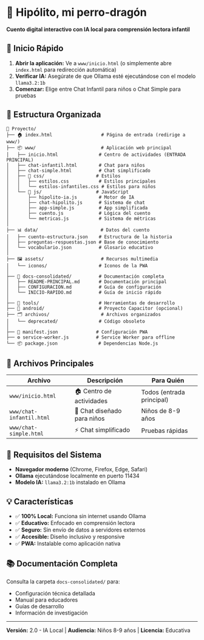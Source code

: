 # 🐉 Hipólito, mi perro-dragón

**Cuento digital interactivo con IA local para comprensión lectora infantil**

## 🚀 Inicio Rápido

1. **Abrir la aplicación:** Ve a `www/inicio.html` (o simplemente abre `index.html` para redirección automática)
2. **Verificar IA:** Asegúrate de que Ollama esté ejecutándose con el modelo `llama3.2:1b`
3. **Comenzar:** Elige entre Chat Infantil para niños o Chat Simple para pruebas

## 📁 Estructura Organizada

```
📂 Proyecto/
├── 🏠 index.html                  # Página de entrada (redirige a www/)
├── 📦 www/                        # Aplicación web principal
│   ├── inicio.html               # Centro de actividades (ENTRADA PRINCIPAL)
│   ├── chat-infantil.html        # Chat para niños
│   ├── chat-simple.html          # Chat simplificado
│   ├── 🎨 css/                   # Estilos
│   │   ├── estilos.css           # Estilos principales
│   │   └── estilos-infantiles.css # Estilos para niños
│   └── 🧠 js/                    # JavaScript
│       ├── hipolito-ia.js        # Motor de IA
│       ├── chat-hipolito.js      # Sistema de chat
│       ├── app-simple.js         # App simplificada
│       ├── cuento.js             # Lógica del cuento
│       └── metricas.js           # Sistema de métricas
│
├── 📊 data/                       # Datos del cuento
│   ├── cuento-estructura.json    # Estructura de la historia
│   ├── preguntas-respuestas.json # Base de conocimiento
│   └── vocabulario.json          # Glosario educativo
│
├── 🖼️ assets/                     # Recursos multimedia
│   └── iconos/                   # Iconos de la PWA
│
├── 📖 docs-consolidated/          # Documentación completa
│   ├── README-PRINCIPAL.md       # Documentación principal
│   ├── CONFIGURACION.md          # Guía de configuración
│   └── INICIO-RAPIDO.md          # Guía de inicio rápido
│
├── 🔧 tools/                      # Herramientas de desarrollo
├── 📱 android/                    # Proyecto Capacitor (opcional)
├── 🗂️ archivos/                   # Archivos organizados
│   └── deprecated/               # Código obsoleto
│
├── 📄 manifest.json              # Configuración PWA
├── ⚙️ service-worker.js          # Service Worker para offline
└── 📦 package.json               # Dependencias Node.js
```

## 🎯 Archivos Principales

| Archivo                  | Descripción                 | Para Quién                |
| ------------------------ | --------------------------- | ------------------------- |
| `www/inicio.html`        | 🏠 Centro de actividades    | Todos (entrada principal) |
| `www/chat-infantil.html` | 👶 Chat diseñado para niños | Niños de 8-9 años         |
| `www/chat-simple.html`   | ⚡ Chat simplificado        | Pruebas rápidas           |

## 🔧 Requisitos del Sistema

- **Navegador moderno** (Chrome, Firefox, Edge, Safari)
- **Ollama** ejecutándose localmente en puerto 11434
- **Modelo IA:** `llama3.2:1b` instalado en Ollama

## 💡 Características

- ✅ **100% Local:** Funciona sin internet usando Ollama
- ✅ **Educativo:** Enfocado en comprensión lectora
- ✅ **Seguro:** Sin envío de datos a servidores externos
- ✅ **Accesible:** Diseño inclusivo y responsive
- ✅ **PWA:** Instalable como aplicación nativa

## 📚 Documentación Completa

Consulta la carpeta `docs-consolidated/` para:

- Configuración técnica detallada
- Manual para educadores
- Guías de desarrollo
- Información de investigación

---

**Versión:** 2.0 - IA Local | **Audiencia:** Niños 8-9 años | **Licencia:** Educativa
